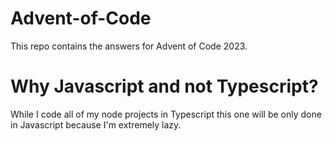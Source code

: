# Advent-of-Code
This repo contains the answers for Advent of Code 2023.

# Why Javascript and not Typescript?
While I code all of my node projects in Typescript this one will be only done in Javascript because I'm extremely lazy.
